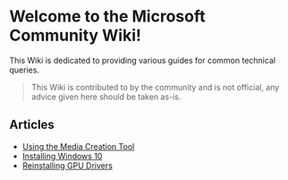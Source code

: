 # Welcome to the Microsoft Community Wiki!

This Wiki is dedicated to providing various guides for common technical queries.

> This Wiki is contributed to by the community and is not official, any advice given here should be taken as-is.

## Articles
* [Using the Media Creation Tool](https://msft.chat/wiki/Using-The-Media-Creation-Tool)
* [Installing Windows 10](https://msft.chat/wiki/Installing-Windows-10)
* [Reinstalling GPU Drivers](https://msft.chat/wiki/reinstalling-gpu-drivers)
